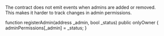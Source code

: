 The contract does not emit events when admins are added or removed. This makes it harder to track changes in admin permissions.

 function registerAdmin(address _admin, bool _status) public onlyOwner {
        adminPermissions[_admin] = _status;
    }
